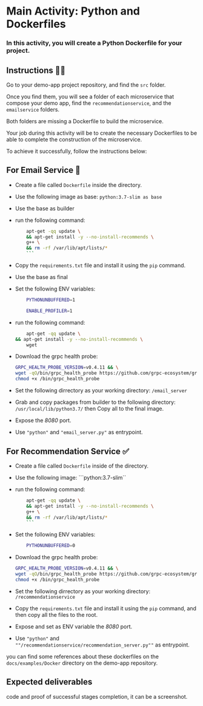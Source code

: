 # Main Activity: Python and Dockerfiles 

### In this activity, you will create a Python Dockerfile for your project.

## Instructions 👨‍🏫

Go to your demo-app project repository, and find the ```src```	folder.

Once you find them, you will see a folder of each microservice that compose your demo app, find the ```recommendationservice```, and the ```emailservice``` folders.

Both folders are missing a Dockerfile to build the microservice.

Your job during this activity will be to create the necessary Dockerfiles to be able to complete the construction of the microservice.

To achieve it successfully, follow the instructions below:

## For Email Service	📧

 - Create a file called ```Dockerfile``` inside the directory.

 - Use the following image as base: ```python:3.7-slim as base```
	
 - Use the base as builder

 - run the following command: 
	``` bash
		apt-get -qq update \
		&& apt-get install -y --no-install-recommends \
		g++ \
		&& rm -rf /var/lib/apt/lists/* 
		```

- Copy the ```requirements.txt``` file and install it using the ```pip``` command.

- Use the base as final

- Set the following ENV variables:
	``` bash
		PYTHONUNBUFFERED=1

		ENABLE_PROFILER=1
	```
 - run the following command: 
	``` bash
		apt-get -qq update \
    && apt-get install -y --no-install-recommends \
        wget
	```

 - Download the grpc health probe:

	``` bash
	GRPC_HEALTH_PROBE_VERSION=v0.4.11 && \
    wget -qO/bin/grpc_health_probe https://github.com/grpc-ecosystem/grpc-health-probe/releases/download/${GRPC_HEALTH_PROBE_VERSION}/grpc_health_probe-linux-amd64 && \
    chmod +x /bin/grpc_health_probe
	```

 - Set the following dirrectory as your working directory: ```/email_server```

 - Grab and copy packages from builder to the following directory: ```/usr/local/lib/python3.7/``` then Copy all to the final image.

 - Expose the *8080* port.

 - Use ```"python"``` and ```"email_server.py"```	as entrypoint.

## For Recommendation Service	✅

 - Create a file called ```Dockerfile``` inside of the directory.

 - Use the following image: ```python:3.7-slim``

 - run the following command: 
	``` bash
		apt-get -qq update \
		&& apt-get install -y --no-install-recommends \
		g++ \
		&& rm -rf /var/lib/apt/lists/* 
		```
	
- Set the following ENV variables:
	``` bash
		PYTHONUNBUFFERED=0
	```

 - Download the grpc health probe:

	``` bash
	GRPC_HEALTH_PROBE_VERSION=v0.4.11 && \
    wget -qO/bin/grpc_health_probe https://github.com/grpc-ecosystem/grpc-health-probe/releases/download/${GRPC_HEALTH_PROBE_VERSION}/grpc_health_probe-linux-amd64 && \
    chmod +x /bin/grpc_health_probe
	```

 - Set the following dirrectory as your working directory: ```/recommendationservice```

- Copy the ```requirements.txt``` file and install it using the ```pip``` command, and then copy all the files to the root.

 - Expose and set as ENV variable the *8080* port.

 - Use ```"python"``` and ```""/recommendationservice/recommendation_server.py""```	as entrypoint.


you can find some references about these dockerfiles on the ```docs/examples/Docker``` directory on the demo-app repository.

## Expected deliverables

code and proof of successful stages completion, it can be a screenshot.


